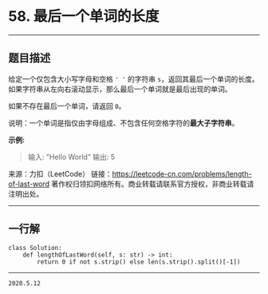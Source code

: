 # 58. 最后一个单词的长度

---

## 题目描述

给定一个仅包含大小写字母和空格 `' '` 的字符串 `s`，返回其最后一个单词的长度。如果字符串从左向右滚动显示，那么最后一个单词就是最后出现的单词。

如果不存在最后一个单词，请返回 `0`。

说明：一个单词是指仅由字母组成、不包含任何空格字符的**最大子字符串**。

**示例:**

> 输入: "Hello World"
> 输出: 5

来源：力扣（LeetCode）
链接：https://leetcode-cn.com/problems/length-of-last-word
著作权归领扣网络所有。商业转载请联系官方授权，非商业转载请注明出处。

---

## 一行解

```python3
class Solution:
    def lengthOfLastWord(self, s: str) -> int:
        return 0 if not s.strip() else len(s.strip().split()[-1])

```

---

`2020.5.12`
